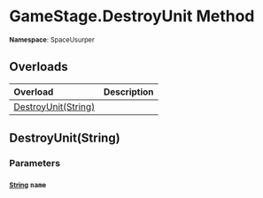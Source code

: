 # GameStage.DestroyUnit Method

<small>**Namespace**: SpaceUsurper</small>

## Overloads

<div markdown="1" class="member-table">

| Overload | Description |
| :------- | ----------- |
| [DestroyUnit(String)](#String_) |  | 

</div>

## DestroyUnit(String)
### Parameters
#### <small>[String](https://docs.microsoft.com/en-us/dotnet/api/system.string?view=netframework-4.5)</small> `name`

